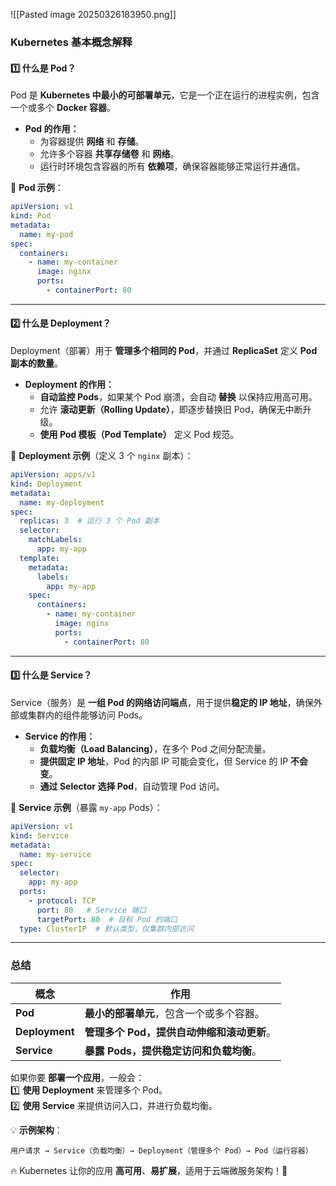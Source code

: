![[Pasted image 20250326183950.png]]
### **Kubernetes 基本概念解释**

#### **1️⃣ 什么是 Pod？**

Pod 是 **Kubernetes 中最小的可部署单元**，它是一个正在运行的进程实例，包含一个或多个 **Docker 容器**。

- **Pod 的作用：**
    - 为容器提供 **网络** 和 **存储**。
    - 允许多个容器 **共享存储卷** 和 **网络**。
    - 运行时环境包含容器的所有 **依赖项**，确保容器能够正常运行并通信。

📌 **Pod 示例**：

```yaml
apiVersion: v1
kind: Pod
metadata:
  name: my-pod
spec:
  containers:
    - name: my-container
      image: nginx
      ports:
        - containerPort: 80
```

---

#### **2️⃣ 什么是 Deployment？**

Deployment（部署）用于 **管理多个相同的 Pod**，并通过 **ReplicaSet** 定义 **Pod 副本的数量**。

- **Deployment 的作用：**
    - **自动监控 Pods**，如果某个 Pod 崩溃，会自动 **替换** 以保持应用高可用。
    - 允许 **滚动更新（Rolling Update）**，即逐步替换旧 Pod，确保无中断升级。
    - **使用 Pod 模板（Pod Template）** 定义 Pod 规范。

📌 **Deployment 示例**（定义 3 个 `nginx` 副本）：

```yaml
apiVersion: apps/v1
kind: Deployment
metadata:
  name: my-deployment
spec:
  replicas: 3  # 运行 3 个 Pod 副本
  selector:
    matchLabels:
      app: my-app
  template:
    metadata:
      labels:
        app: my-app
    spec:
      containers:
        - name: my-container
          image: nginx
          ports:
            - containerPort: 80
```

---

#### **3️⃣ 什么是 Service？**

Service（服务）是 **一组 Pod 的网络访问端点**，用于提供**稳定的 IP 地址**，确保外部或集群内的组件能够访问 Pods。

- **Service 的作用：**
    - **负载均衡（Load Balancing）**，在多个 Pod 之间分配流量。
    - **提供固定 IP 地址**，Pod 的内部 IP 可能会变化，但 Service 的 IP **不会变**。
    - **通过 Selector 选择 Pod**，自动管理 Pod 访问。

📌 **Service 示例**（暴露 `my-app` Pods）：

```yaml
apiVersion: v1
kind: Service
metadata:
  name: my-service
spec:
  selector:
    app: my-app
  ports:
    - protocol: TCP
      port: 80   # Service 端口
      targetPort: 80  # 目标 Pod 的端口
  type: ClusterIP  # 默认类型，仅集群内部访问
```

---

### **总结**

|**概念**|**作用**|
|---|---|
|**Pod**|**最小的部署单元**，包含一个或多个容器。|
|**Deployment**|**管理多个 Pod，提供自动伸缩和滚动更新**。|
|**Service**|**暴露 Pods，提供稳定访问和负载均衡**。|

如果你要 **部署一个应用**，一般会：  
1️⃣ **使用 Deployment** 来管理多个 Pod。  
2️⃣ **使用 Service** 来提供访问入口，并进行负载均衡。

💡 **示例架构**：

```
用户请求 → Service（负载均衡）→ Deployment（管理多个 Pod）→ Pod（运行容器）
```

🔥 Kubernetes 让你的应用 **高可用**、**易扩展**，适用于云端微服务架构！🚀